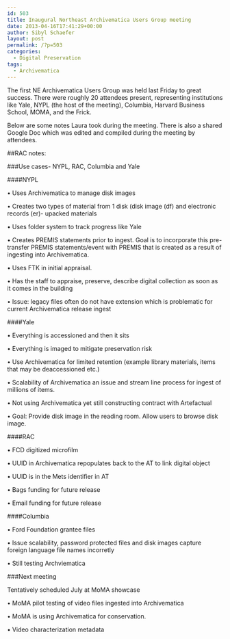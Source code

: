 ```yaml
---
id: 503
title: Inaugural Northeast Archivematica Users Group meeting
date: 2013-04-16T17:41:29+00:00
author: Sibyl Schaefer
layout: post
permalink: /?p=503
categories:
  - Digital Preservation
tags:
  - Archivematica
---
```

The first NE Archivematica Users Group was held last Friday to great success. There were roughly 20 attendees present, representing institutions like Yale, NYPL (the host of the meeting), Columbia, Harvard Business School, MOMA, and the Frick.

Below are some notes Laura took during the meeting. There is also a shared Google Doc which was edited and compiled during the meeting by attendees.

##RAC notes:<!--more-->



###Use cases- NYPL, RAC, Columbia and Yale

####NYPL

• Uses Archivematica to manage disk images

• Creates two types of material from 1 disk (disk image (df) and electronic records (er)- upacked materials

• Uses folder system to track progress like Yale

• Creates PREMIS statements prior to ingest. Goal is to incorporate this pre-transfer PREMIS statements/event with PREMIS that is created as a result of ingesting into Archivematica.

• Uses FTK in initial appraisal.

• Has the staff to appraise, preserve, describe digital collection as soon as it comes in the building

• Issue: legacy files often do not have extension which is problematic for current Archivematica release ingest

####Yale

• Everything is accessioned and then it sits

• Everything is imaged to mitigate preservation risk

• Use Archivematica for limited retention (example library materials, items that may be deaccessioned etc.)

• Scalability of Archivematica an issue and stream line process for ingest of millions of items.

• Not using Archivematica yet still constructing contract with Artefactual

• Goal: Provide disk image in the reading room. Allow users to browse disk image.

####RAC

• FCD digitized microfilm

• UUID in Archivematica repopulates back to the AT to link digital object

• UUID is in the Mets identifier in AT

• Bags funding for future release

• Email funding for future release

####Columbia

• Ford Foundation grantee files

• Issue scalability, password protected files and disk images capture foreign language file names incorretly

• Still testing Archviematica

###Next meeting

Tentatively scheduled July at MoMA showcase

• MoMA pilot testing of video files ingested into Archivematica

• MoMA is using Archivematica for conservation.

• Video characterization metadata
